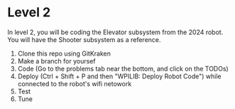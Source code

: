 # Level 2
In level 2, you will be coding the Elevator subsystem from the 2024 robot. You will have the Shooter subsystem as a reference.
1. Clone this repo using GitKraken
2. Make a branch for yoursef
3. Code (Go to the problems tab near the bottom, and click on the TODOs)
4. Deploy (Ctrl + Shift + P and then "WPILIB: Deploy Robot Code") while connected to the robot's wifi netowork
5. Test
6. Tune
